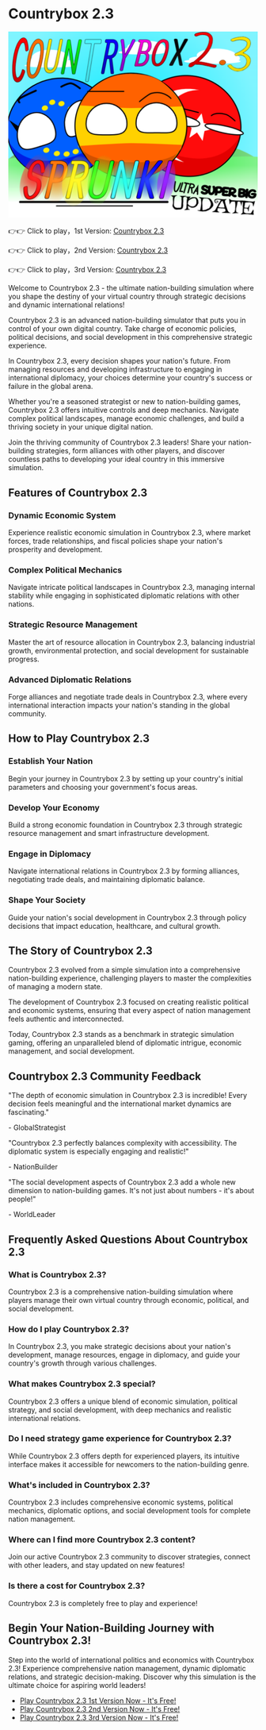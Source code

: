 # Countrybox 2.3

![Countrybox 2.3](https://raw.githubusercontent.com/sprunkiscrunkly/countrybox-2-3/refs/heads/main/countrybox-2-3.png "Countrybox 2.3")

👉👉 Click to play，1st Version: [Countrybox 2.3](https://sprunksters.com/countrybox-2-3/ "Countrybox 2.3")

👉👉 Click to play，2nd Version: [Countrybox 2.3](https://sprunkiscrunkly.com/countrybox-2-3/ "Countrybox 2.3")

👉👉 Click to play，3rd Version: [Countrybox 2.3](https://sprunkipyramixed.com/countrybox-2-3/ "Countrybox 2.3")

Welcome to Countrybox 2.3 - the ultimate nation-building simulation where you shape the destiny of your virtual country through strategic decisions and dynamic international relations!

Countrybox 2.3 is an advanced nation-building simulator that puts you in control of your own digital country. Take charge of economic policies, political decisions, and social development in this comprehensive strategic experience.

In Countrybox 2.3, every decision shapes your nation's future. From managing resources and developing infrastructure to engaging in international diplomacy, your choices determine your country's success or failure in the global arena.

Whether you're a seasoned strategist or new to nation-building games, Countrybox 2.3 offers intuitive controls and deep mechanics. Navigate complex political landscapes, manage economic challenges, and build a thriving society in your unique digital nation.

Join the thriving community of Countrybox 2.3 leaders! Share your nation-building strategies, form alliances with other players, and discover countless paths to developing your ideal country in this immersive simulation.

## Features of Countrybox 2.3

### Dynamic Economic System

Experience realistic economic simulation in Countrybox 2.3, where market forces, trade relationships, and fiscal policies shape your nation's prosperity and development.

### Complex Political Mechanics

Navigate intricate political landscapes in Countrybox 2.3, managing internal stability while engaging in sophisticated diplomatic relations with other nations.

### Strategic Resource Management

Master the art of resource allocation in Countrybox 2.3, balancing industrial growth, environmental protection, and social development for sustainable progress.

### Advanced Diplomatic Relations

Forge alliances and negotiate trade deals in Countrybox 2.3, where every international interaction impacts your nation's standing in the global community.

## How to Play Countrybox 2.3

### Establish Your Nation

Begin your journey in Countrybox 2.3 by setting up your country's initial parameters and choosing your government's focus areas.

### Develop Your Economy

Build a strong economic foundation in Countrybox 2.3 through strategic resource management and smart infrastructure development.

### Engage in Diplomacy

Navigate international relations in Countrybox 2.3 by forming alliances, negotiating trade deals, and maintaining diplomatic balance.

### Shape Your Society

Guide your nation's social development in Countrybox 2.3 through policy decisions that impact education, healthcare, and cultural growth.

## The Story of Countrybox 2.3

Countrybox 2.3 evolved from a simple simulation into a comprehensive nation-building experience, challenging players to master the complexities of managing a modern state.

The development of Countrybox 2.3 focused on creating realistic political and economic systems, ensuring that every aspect of nation management feels authentic and interconnected.

Today, Countrybox 2.3 stands as a benchmark in strategic simulation gaming, offering an unparalleled blend of diplomatic intrigue, economic management, and social development.

## Countrybox 2.3 Community Feedback

"The depth of economic simulation in Countrybox 2.3 is incredible! Every decision feels meaningful and the international market dynamics are fascinating."

\- GlobalStrategist

"Countrybox 2.3 perfectly balances complexity with accessibility. The diplomatic system is especially engaging and realistic!"

\- NationBuilder

"The social development aspects of Countrybox 2.3 add a whole new dimension to nation-building games. It's not just about numbers - it's about people!"

\- WorldLeader

## Frequently Asked Questions About Countrybox 2.3

### What is Countrybox 2.3?

Countrybox 2.3 is a comprehensive nation-building simulation where players manage their own virtual country through economic, political, and social development.

### How do I play Countrybox 2.3?

In Countrybox 2.3, you make strategic decisions about your nation's development, manage resources, engage in diplomacy, and guide your country's growth through various challenges.

### What makes Countrybox 2.3 special?

Countrybox 2.3 offers a unique blend of economic simulation, political strategy, and social development, with deep mechanics and realistic international relations.

### Do I need strategy game experience for Countrybox 2.3?

While Countrybox 2.3 offers depth for experienced players, its intuitive interface makes it accessible for newcomers to the nation-building genre.

### What's included in Countrybox 2.3?

Countrybox 2.3 includes comprehensive economic systems, political mechanics, diplomatic options, and social development tools for complete nation management.

### Where can I find more Countrybox 2.3 content?

Join our active Countrybox 2.3 community to discover strategies, connect with other leaders, and stay updated on new features!

### Is there a cost for Countrybox 2.3?

Countrybox 2.3 is completely free to play and experience!

## Begin Your Nation-Building Journey with Countrybox 2.3!

Step into the world of international politics and economics with Countrybox 2.3! Experience comprehensive nation management, dynamic diplomatic relations, and strategic decision-making. Discover why this simulation is the ultimate choice for aspiring world leaders!

- [Play Countrybox 2.3 1st Version Now - It's Free!](https://sprunksters.com/countrybox-2-3/)
- [Play Countrybox 2.3 2nd Version Now - It's Free!](https://sprunkiscrunkly.com/countrybox-2-3/)
- [Play Countrybox 2.3 3rd Version Now - It's Free!](https://sprunkipyramixed.com/countrybox-2-3/)
